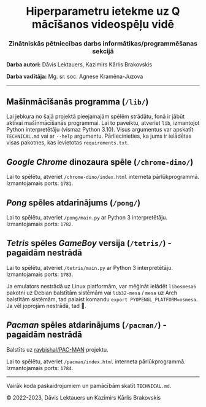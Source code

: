 <div align="center">
    <h1>Hiperparametru ietekme uz Q mācīšanos videospēļu vidē</h1>
    <h3>Zinātniskās pētniecības darbs informātikas/programmēšanas sekcijā</h3>
</div>

**Darba autori:** Dāvis Lektauers, Kazimirs Kārlis Brakovskis

**Darba vadītāja:** Mg. sr. soc. Agnese Kramēna-Juzova

***

## Mašīnmācīšanās programma (```/lib/```)

Lai jebkura no šajā projektā pieejamajām spēlēm strādātu, fonā ir jābūt aktīvai mašīnmācīšanās programmai. Lai to paveiktu, atveriet ```lib```, izmantojot Python  interpretētāju (vismaz Python 3.10). Visus argumentus var apskatīt ```TECHNICAL.md``` vai ar ```--help``` argumentu. Pārliecinieties, ka jums ir ielādētas visas pakotnes, kas ievietotas ```requirements.txt```.

## *Google Chrome* dinozaura spēle (```/chrome-dino/```)

Lai to spēlētu, atveriet ```/chrome-dino/index.html``` interneta pārlūkprogrammā. Izmantojamais ports: ```1781```.

## *Pong* spēles atdarinājums (```/pong/```)

Lai to spēlētu, atveriet ```/pong/main.py``` ar Python 3 interpretētāju. Izmantojamais ports: ```1782```.

## *Tetris* spēles *GameBoy* versija (```/tetris/```) - pagaidām nestrādā

Lai to spēlētu, atveriet ```/tetris/main.py``` ar Python 3 interpretētāju. Izmantojamais ports: ```1783```.

Ja emulators nestrādā uz Linux platformām, var mēģināt ielādēt ```libosmesa6``` pakotni uz Debian balstītām sistēmām vai ```lib32-mesa``` / ```mesa``` uz Arch balstītām sistēmām, tad palaist komandu ```export PYOPENGL_PLATFORM=osmesa```. Ja vēl joprojām nestrādā, tad 🤷.

## *Pacman* spēles atdarinājums (```/pacman/```) - pagaidām nestrādā

Balstīts uz [raybishal/PAC-MAN](https://github.com/raybishal/PAC-MAN/tree/main) projektu.

Lai to spēlētu, atveriet ```/pacman/index.html``` interneta pārlūkprogrammā. Izmantojamais ports: ```1784```.

***

Vairāk koda paskaidrojumiem un pamācībām skatīt ```TECHNICAL.md```.

© 2022-2023, Dāvis Lektauers un Kazimirs Kārlis Brakovskis